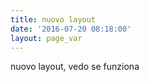 ```yaml
---
title: nuovo layout
date: '2016-07-20 08:18:00'
layout: page_var
---
```

nuovo layout, vedo se funziona